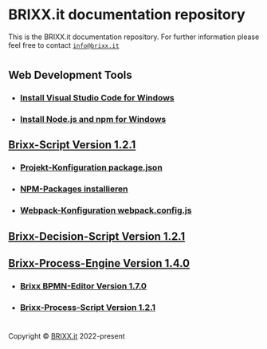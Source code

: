 # BRIXX.it documentation repository

This is the BRIXX.it documentation repository. For further information please feel free to contact [`info@brixx.it`](info@brixx.it)

#

## Web Development Tools

-   ### [Install Visual Studio Code for Windows](./docs/VSCode-install.md)
-   ### [Install Node.js and npm for Windows](./docs/Nodejs-install.md)

## [Brixx-Script Version 1.2.1](./brixx-script/README.md)

-   ### [Projekt-Konfiguration package.json](./docs/NPM-config.md)
-   ### [NPM-Packages installieren](./docs/NPM-install.md)
-   ### [Webpack-Konfiguration webpack.config.js](./docs/Webpack-config.md)

## [Brixx-Decision-Script Version 1.2.1](./brixx-decision-script/README.md)

## [Brixx-Process-Engine Version 1.4.0](./brixx-process-engine/README.md)

-   ### [Brixx BPMN-Editor Version 1.7.0](./brixx-bpmn-editor/README.md)
-   ### [Brixx-Process-Script Version 1.2.1](./brixx-process-script/README.md)


#

Copyright © [BRIXX.it](http://www.brixx.it) 2022-present
